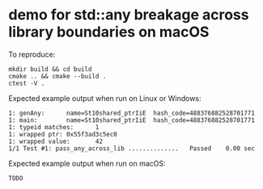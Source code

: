 # demo for std::any breakage across library boundaries on macOS

To reproduce:

```
mkdir build && cd build
cmake .. && cmake --build .
ctest -V .
```

Expected example output when run on Linux or Windows:
```
1: genAny:      name=St10shared_ptrIiE  hash_code=488376882528701771
1: main:        name=St10shared_ptrIiE  hash_code=488376882528701771
1: typeid matches:      1
1: wrapped ptr: 0x55f3ad3c5ec0
1: wrapped value:       42
1/1 Test #1: pass_any_across_lib ..............   Passed    0.00 sec
```

Expected example output when run on macOS:
```
TODO
```
